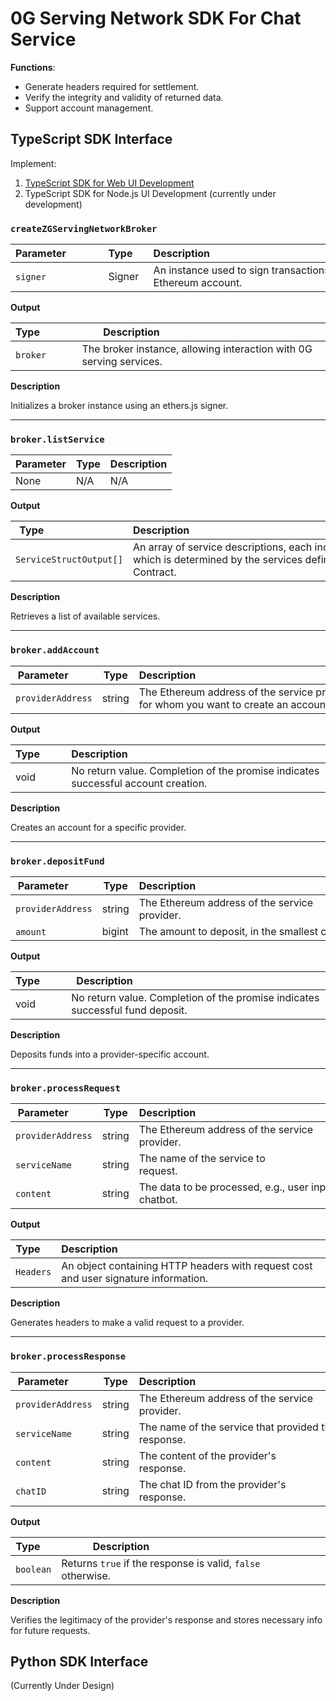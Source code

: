 # 0G Serving Network SDK For Chat Service

**Functions**:

- Generate headers required for settlement.
- Verify the integrity and validity of returned data.
- Support account management.

## TypeScript SDK Interface

Implement:

1. [TypeScript SDK for Web UI Development](https://github.com/0glabs/0g-serving-user-broker)
2. TypeScript SDK for Node.js UI Development (currently under development)

### `createZGServingNetworkBroker`

| Parameter                | Type     | Description                                                                                 |
| ------------------------ | -------- | ------------------------------------------------------------------------------------------- |
| `signer`                 | Signer   | An instance used to sign transactions for a specific Ethereum account.                      |

**Output**

| Type             | Description                                                         |
| ---------------- | ------------------------------------------------------------------- |
| `broker`         | The broker instance, allowing interaction with 0G serving services. |

**Description**

Initializes a broker instance using an ethers.js signer.

---

### `broker.listService`

| Parameter | Type | Description |
| --------- | ---- | ----------- |
| None      | N/A  | N/A         |

**Output**

| Type                             | Description                                                                                                                                   |
| -------------------------------- | --------------------------------------------------------------------------------------------------------------------------------------------- |
| `ServiceStructOutput[]`          | An array of service descriptions, each including service information, which is determined by the services defined on the 0G Serving Contract. |

**Description**

Retrieves a list of available services.

---

### `broker.addAccount`

| Parameter         | Type   | Description                                                                          |
| ----------------- | ------ | ------------------------------------------------------------------------------------ |
| `providerAddress` | string | The Ethereum address of the service provider for whom you want to create an account. |

**Output**

| Type         | Description                                                                         |
| ------------ | ----------------------------------------------------------------------------------- |
| void         | No return value. Completion of the promise indicates successful account creation.   |

**Description**

Creates an account for a specific provider.

---

### `broker.depositFund`

| Parameter         | Type   | Description                                                                                     |
| ----------------- | ------ | ----------------------------------------------------------------------------------------------- |
| `providerAddress` | string | The Ethereum address of the service provider.                                                   |
| `amount`          | bigint | The amount to deposit, in the smallest currency unit.                                           |

**Output**

| Type         | Description                                                                       |
| ------------ | --------------------------------------------------------------------------------- |
| void         | No return value. Completion of the promise indicates successful fund deposit.     |

**Description**

Deposits funds into a provider-specific account.

---

### `broker.processRequest`

| Parameter         | Type   | Description                                                                                                         |
| ----------------- | ------ | ------------------------------------------------------------------------------------------------------------------- |
| `providerAddress` | string | The Ethereum address of the service provider.                                                                       |
| `serviceName`     | string | The name of the service to request.                                                                                 |
| `content`         | string | The data to be processed, e.g., user input for a chatbot.                                                           |

**Output**

| Type      | Description                                                                                 |
| --------- | ------------------------------------------------------------------------------------------- |
| `Headers` | An object containing HTTP headers with request cost and user signature information.         |

**Description**

Generates headers to make a valid request to a provider.

---

### `broker.processResponse`

| Parameter         | Type   | Description                                                                                     |
| ----------------- | ------ | ----------------------------------------------------------------------------------------------- |
| `providerAddress` | string | The Ethereum address of the service provider.                                                   |
| `serviceName`     | string | The name of the service that provided the response.                                             |
| `content`         | string | The content of the provider's response.                                                         |
| `chatID`          | string | The chat ID from the provider's response.                                                       |

**Output**

| Type      | Description                                                     |
| --------- | --------------------------------------------------------------- |
| `boolean` | Returns `true` if the response is valid, `false` otherwise.     |

**Description**

Verifies the legitimacy of the provider's response and stores necessary info for future requests.

## Python SDK Interface

(Currently Under Design)
